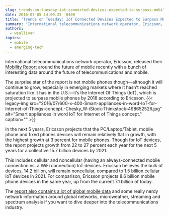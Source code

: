 ```yaml
---
slug: trends-on-tuesday-iot-connected-devices-expected-to-surpass-mobile-phones-by-2018
date: 2016-07-05 14:00:25 -0400
title: 'Trends on Tuesday: IoT Connected Devices Expected to Surpass Mobile Phones by 2018'
summary: 'International telecommunications network operator, Ericsson, released their Mobility Report around the future of mobile recently with a bunch of interesting data around the future of telecommunications and mobile. The surprise star of the report is not mobile phones though&mdash;although it will continue to grow, especially in emerging markets where it hasn’t reached saturation like it'
authors:
  - wsullivan
topics:
  - mobile
  - emerging-tech
---
```


International telecommunications network operator, Ericsson, released their [Mobility Report](https://www.ericsson.com/mobility-report) around the future of mobile recently with a bunch of interesting data around the future of telecommunications and mobile.

The surprise star of the report is not mobile phones though—although it will continue to grow, especially in emerging markets where it hasn’t reached saturation like it has in the U.S.—it’s the Internet Of Things (IoT), which is projected to surpass mobile phones by 2018 according to Ericsson. {{< legacy-img src="2016/07/600-x-400-Smart-appliances-in-word-IoT-for-Internet-of-Things-concept.-Chesky_W-iStock-Thinkstock-498652526.jpg" alt="Smart appliances in word IoT for Internet of Things concept." caption="" >}} 

In the next 5 years, Ericsson projects that the PC/Laptop/Tablet, mobile phone and fixed phones devices will remain relatively flat in growth, with the highest growth at 3 percent for mobile phones. Though for IoT devices, the report projects growth from 22 to 27 percent each year for the next 5 years for a collective 15.7 billion devices by 2021.

This includes cellular and noncellular (having an always-connected mobile connection vs. a WiFi connection) IoT devices. Ericsson believes the bulk of devices, 14.2 billion, will remain noncellular, compared to 1.5 billion cellular IoT devices in 2021. For comparison, Ericsson projects 8.6 billion mobile phone devices in the same year, up from the current 7.1 billion of today.

The [report also contains a lot of global mobile data](https://www.ericsson.com/res/docs/2016/ericsson-mobility-report-2016.pdf) and some really nerdy network information around global networks, microweather, streaming and spectrum analysis if you want to dive deeper into the telecommunications industry.